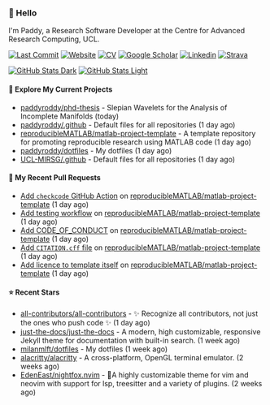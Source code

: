 ### 👋 Hello

I'm Paddy, a Research Software Developer at the Centre for Advanced Research
Computing, UCL.

[![Last Commit](https://img.shields.io/github/last-commit/paddyroddy/paddyroddy/main?label=updated)](https://github.com/paddyroddy)
[![Website](https://img.shields.io/badge/GitHub%20Pages-222?logo=githubpages&logoColor=fff&style=for-the-badge&style=flat)](https://paddyroddy.github.io)
[![CV](https://img.shields.io/badge/CV-PDF-pink.svg)](https://paddyroddy.github.io/cv)
[![Google Scholar](https://img.shields.io/badge/Google%20Scholar-4285F4?logo=googlescholar&logoColor=fff&style=for-the-badge&style=flat)](https://scholar.google.com/citations?user=OFigHUwAAAAJ)
[![Linkedin](https://img.shields.io/badge/LinkedIn-0A66C2?logo=linkedin&logoColor=fff&style=for-the-badge&style=flat)](https://www.linkedin.com/in/patrickjamesroddy)
[![Strava](https://img.shields.io/badge/Strava-FC4C02?style=for-the-badge&logo=strava&logoColor=white&style=flat)](https://www.strava.com/athletes/patrick_roddy)

[![GitHub Stats Dark](https://github-readme-stats-paddyroddy.vercel.app/api?username=paddyroddy&disable_animations=true&hide_border=true&hide_title=true&include_all_commits=true&rank_icon=github&show=prs_merged,reviews&show_icons=true&theme=tokyonight)](https://github.com/paddyroddy/paddyroddy#gh-dark-mode-only)
[![GitHub Stats Light](https://github-readme-stats-paddyroddy.vercel.app/api?username=paddyroddy&disable_animations=true&hide_border=true&hide_title=true&include_all_commits=true&rank_icon=github&show=prs_merged,reviews&show_icons=true&theme=default)](https://github.com/paddyroddy/paddyroddy#gh-light-mode-only)

#### 👷 Explore My Current Projects

- [paddyroddy/phd-thesis](https://github.com/paddyroddy/phd-thesis) - Slepian Wavelets for the Analysis of Incomplete Manifolds
  (today)
- [paddyroddy/.github](https://github.com/paddyroddy/.github) - Default files for all repositories
  (1 day ago)
- [reproducibleMATLAB/matlab-project-template](https://github.com/reproducibleMATLAB/matlab-project-template) - A template repository for promoting reproducible research using MATLAB code
  (1 day ago)
- [paddyroddy/dotfiles](https://github.com/paddyroddy/dotfiles) - My dotfiles
  (1 day ago)
- [UCL-MIRSG/.github](https://github.com/UCL-MIRSG/.github) - Default files for all repositories
  (1 day ago)

#### 🔨 My Recent Pull Requests

- [Add `checkcode` GitHub Action](https://github.com/reproducibleMATLAB/matlab-project-template/pull/55) on [reproducibleMATLAB/matlab-project-template](https://github.com/reproducibleMATLAB/matlab-project-template)
  (1 day ago)
- [Add testing workflow](https://github.com/reproducibleMATLAB/matlab-project-template/pull/48) on [reproducibleMATLAB/matlab-project-template](https://github.com/reproducibleMATLAB/matlab-project-template)
  (1 day ago)
- [Add CODE_OF_CONDUCT](https://github.com/reproducibleMATLAB/matlab-project-template/pull/42) on [reproducibleMATLAB/matlab-project-template](https://github.com/reproducibleMATLAB/matlab-project-template)
  (1 day ago)
- [Add `CITATION.cff` file](https://github.com/reproducibleMATLAB/matlab-project-template/pull/31) on [reproducibleMATLAB/matlab-project-template](https://github.com/reproducibleMATLAB/matlab-project-template)
  (1 day ago)
- [Add licence to template itself](https://github.com/reproducibleMATLAB/matlab-project-template/pull/29) on [reproducibleMATLAB/matlab-project-template](https://github.com/reproducibleMATLAB/matlab-project-template)
  (1 day ago)

#### ⭐ Recent Stars

- [all-contributors/all-contributors](https://github.com/all-contributors/all-contributors) - ✨ Recognize all contributors, not just the ones who push code ✨
  (1 day ago)
- [just-the-docs/just-the-docs](https://github.com/just-the-docs/just-the-docs) - A modern, high customizable, responsive Jekyll theme for documentation with built-in search.
  (1 week ago)
- [milanmlft/dotfiles](https://github.com/milanmlft/dotfiles) - My dotfiles
  (1 week ago)
- [alacritty/alacritty](https://github.com/alacritty/alacritty) - A cross-platform, OpenGL terminal emulator.
  (2 weeks ago)
- [EdenEast/nightfox.nvim](https://github.com/EdenEast/nightfox.nvim) - 🦊A highly customizable theme for vim and neovim with support for lsp, treesitter and a variety of plugins.
  (2 weeks ago)
